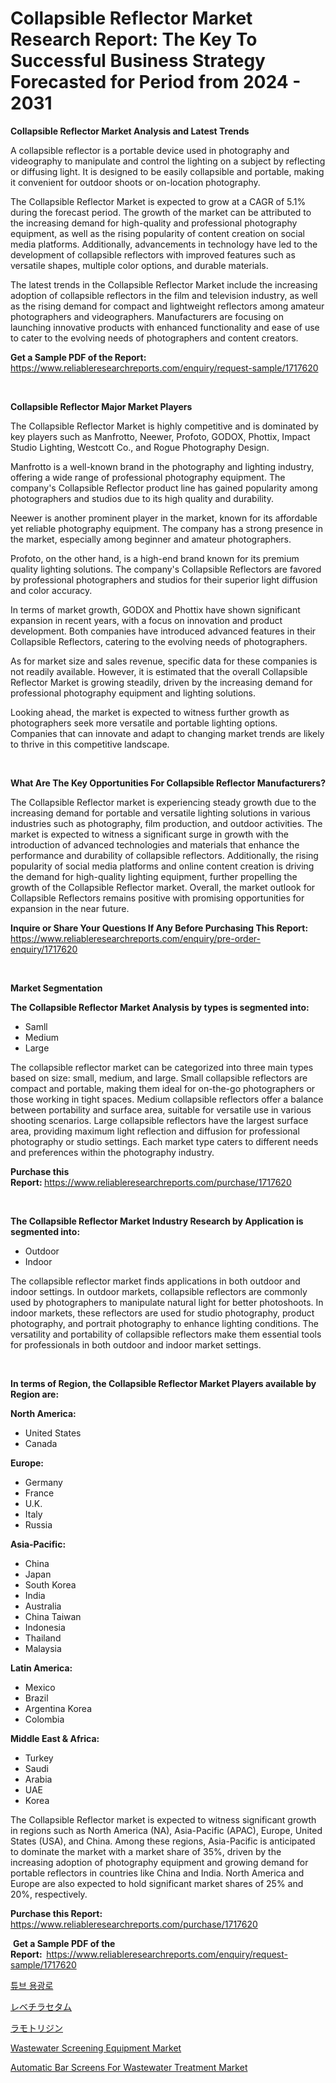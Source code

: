 <p><h1>Collapsible Reflector Market Research Report: The Key To Successful Business Strategy Forecasted for Period from 2024 - 2031</h1></p><p><strong>Collapsible Reflector Market Analysis and Latest Trends</strong></p>
<p><p>A collapsible reflector is a portable device used in photography and videography to manipulate and control the lighting on a subject by reflecting or diffusing light. It is designed to be easily collapsible and portable, making it convenient for outdoor shoots or on-location photography.</p><p>The Collapsible Reflector Market is expected to grow at a CAGR of 5.1% during the forecast period. The growth of the market can be attributed to the increasing demand for high-quality and professional photography equipment, as well as the rising popularity of content creation on social media platforms. Additionally, advancements in technology have led to the development of collapsible reflectors with improved features such as versatile shapes, multiple color options, and durable materials.</p><p>The latest trends in the Collapsible Reflector Market include the increasing adoption of collapsible reflectors in the film and television industry, as well as the rising demand for compact and lightweight reflectors among amateur photographers and videographers. Manufacturers are focusing on launching innovative products with enhanced functionality and ease of use to cater to the evolving needs of photographers and content creators.</p></p>
<p><strong>Get a Sample PDF of the Report:&nbsp;</strong> <a href="https://www.reliableresearchreports.com/enquiry/request-sample/1717620">https://www.reliableresearchreports.com/enquiry/request-sample/1717620</a></p>
<p>&nbsp;</p>
<p><strong>Collapsible Reflector Major Market Players</strong></p>
<p><p>The Collapsible Reflector Market is highly competitive and is dominated by key players such as Manfrotto, Neewer, Profoto, GODOX, Phottix, Impact Studio Lighting, Westcott Co., and Rogue Photography Design. </p><p>Manfrotto is a well-known brand in the photography and lighting industry, offering a wide range of professional photography equipment. The company's Collapsible Reflector product line has gained popularity among photographers and studios due to its high quality and durability.</p><p>Neewer is another prominent player in the market, known for its affordable yet reliable photography equipment. The company has a strong presence in the market, especially among beginner and amateur photographers.</p><p>Profoto, on the other hand, is a high-end brand known for its premium quality lighting solutions. The company's Collapsible Reflectors are favored by professional photographers and studios for their superior light diffusion and color accuracy.</p><p>In terms of market growth, GODOX and Phottix have shown significant expansion in recent years, with a focus on innovation and product development. Both companies have introduced advanced features in their Collapsible Reflectors, catering to the evolving needs of photographers.</p><p>As for market size and sales revenue, specific data for these companies is not readily available. However, it is estimated that the overall Collapsible Reflector Market is growing steadily, driven by the increasing demand for professional photography equipment and lighting solutions. </p><p>Looking ahead, the market is expected to witness further growth as photographers seek more versatile and portable lighting options. Companies that can innovate and adapt to changing market trends are likely to thrive in this competitive landscape.</p></p>
<p>&nbsp;</p>
<p><strong>What Are The Key Opportunities For Collapsible Reflector Manufacturers?</strong></p>
<p><p>The Collapsible Reflector market is experiencing steady growth due to the increasing demand for portable and versatile lighting solutions in various industries such as photography, film production, and outdoor activities. The market is expected to witness a significant surge in growth with the introduction of advanced technologies and materials that enhance the performance and durability of collapsible reflectors. Additionally, the rising popularity of social media platforms and online content creation is driving the demand for high-quality lighting equipment, further propelling the growth of the Collapsible Reflector market. Overall, the market outlook for Collapsible Reflectors remains positive with promising opportunities for expansion in the near future.</p></p>
<p><strong>Inquire or Share Your Questions If Any Before Purchasing This Report:</strong> <a href="https://www.reliableresearchreports.com/enquiry/pre-order-enquiry/1717620">https://www.reliableresearchreports.com/enquiry/pre-order-enquiry/1717620</a></p>
<p>&nbsp;</p>
<p><strong>Market Segmentation</strong></p>
<p><strong>The Collapsible Reflector Market Analysis by types is segmented into:</strong></p>
<p><ul><li>Samll</li><li>Medium</li><li>Large</li></ul></p>
<p><p>The collapsible reflector market can be categorized into three main types based on size: small, medium, and large. Small collapsible reflectors are compact and portable, making them ideal for on-the-go photographers or those working in tight spaces. Medium collapsible reflectors offer a balance between portability and surface area, suitable for versatile use in various shooting scenarios. Large collapsible reflectors have the largest surface area, providing maximum light reflection and diffusion for professional photography or studio settings. Each market type caters to different needs and preferences within the photography industry.</p></p>
<p><strong>Purchase this Report:&nbsp;</strong><a href="https://www.reliableresearchreports.com/purchase/1717620">https://www.reliableresearchreports.com/purchase/1717620</a></p>
<p>&nbsp;</p>
<p><strong>The Collapsible Reflector Market Industry Research by Application is segmented into:</strong></p>
<p><ul><li>Outdoor</li><li>Indoor</li></ul></p>
<p><p>The collapsible reflector market finds applications in both outdoor and indoor settings. In outdoor markets, collapsible reflectors are commonly used by photographers to manipulate natural light for better photoshoots. In indoor markets, these reflectors are used for studio photography, product photography, and portrait photography to enhance lighting conditions. The versatility and portability of collapsible reflectors make them essential tools for professionals in both outdoor and indoor market settings.</p></p>
<p>&nbsp;</p>
<p><strong>In terms of Region, the Collapsible Reflector Market Players available by Region are:</strong></p>
<p>
    <p> <strong> North America: </strong>
        <ul>
            <li>United States</li>
            <li>Canada</li>
        </ul>
        </p> 
    <p> <strong> Europe: </strong>
        <ul>
            <li>Germany</li>
            <li>France</li>
            <li>U.K.</li>
            <li>Italy</li>
            <li>Russia</li>
        </ul>
        </p> 
    <p> <strong> Asia-Pacific: </strong>
        <ul>
            <li>China</li>
            <li>Japan</li>
            <li>South Korea</li>
            <li>India</li>
            <li>Australia</li>
            <li>China Taiwan</li>
            <li>Indonesia</li>
            <li>Thailand</li>
            <li>Malaysia</li>
        </ul>
        </p> 
    <p> <strong> Latin America: </strong>
        <ul>
            <li>Mexico</li>
            <li>Brazil</li>
            <li>Argentina Korea</li>
            <li>Colombia</li>
        </ul>
        </p> 
    <p> <strong> Middle East & Africa: </strong>
        <ul>
            <li>Turkey</li>
            <li>Saudi</li>
            <li>Arabia</li>
            <li>UAE</li>
            <li>Korea</li>
        </ul>
    </p>
    </p>
<p><p>The Collapsible Reflector market is expected to witness significant growth in regions such as North America (NA), Asia-Pacific (APAC), Europe, United States (USA), and China. Among these regions, Asia-Pacific is anticipated to dominate the market with a market share of 35%, driven by the increasing adoption of photography equipment and growing demand for portable reflectors in countries like China and India. North America and Europe are also expected to hold significant market shares of 25% and 20%, respectively.</p></p>
<p><strong>Purchase this Report: </strong><a href="https://www.reliableresearchreports.com/purchase/1717620">https://www.reliableresearchreports.com/purchase/1717620</a></p>
<p>&nbsp;<strong>Get a Sample PDF of the Report:&nbsp;&nbsp;</strong><a href="https://www.reliableresearchreports.com/enquiry/request-sample/1717620">https://www.reliableresearchreports.com/enquiry/request-sample/1717620</a></p>
<p><strong></strong></p>
<p><p><a href="https://github.com/RichardLueilwitz787/Market-Research-Report-List-1/blob/main/16580045316.md">튜브 용광로</a></p><p><a href="https://github.com/hwbcz413288296/Market-Research-Report-List-1/blob/main/68402365687.md">レベチラセタム</a></p><p><a href="https://github.com/efcvopdgkdx128/Market-Research-Report-List-1/blob/main/87449035686.md">ラモトリジン</a></p><p><a href="https://issuu.com/reportprime-2/docs/wastewater-screening-equipment-market-size-2030.pp">Wastewater Screening Equipment Market</a></p><p><a href="https://issuu.com/reportprime-2/docs/automatic-bar-screens-for-wastewater-treatment-mar">Automatic Bar Screens For Wastewater Treatment Market</a></p></p>